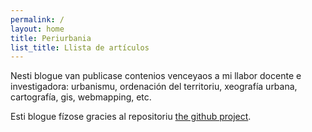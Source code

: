```yaml
---
permalink: /
layout: home
title: Periurbania
list_title: Llista de artículos
---
```


Nesti blogue van publicase contenios venceyaos a mi llabor docente e investigadora: urbanismu, ordenación del territoriu, xeografía urbana, cartografía, gis, webmapping, etc. 

Esti blogue fízose gracies al repositoriu [the github project](https://github.com/jsanz/gh-pages-minima-starter). 
